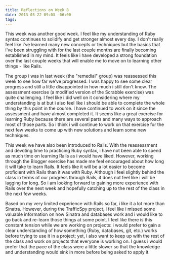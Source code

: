 ```yaml
---
title: Reflections on Week 8
date: 2013-03-22 09:03 -06:00
tags:
---
```


This week was another good week. I feel like my understanding of Ruby syntax continues to solidify and get stronger almost every day. I don't really feel like i've learned many new concepts or techniques but the basics that i've been struggling with for the last couple months are finally becoming established in my mind. It feels like i have developed a strong foundation over the last couple weeks that will enable me to move on to learning other things - like Rails.

The group i was in last week (the "remedial" group) was reassessed this week to see how far we've progressed. I was happy to see some clear progress and still a little disappointed in how much i still don't know. The assessment exercise (a modified version of the Scrabble exercise) was quite challenging. I feel like i did well on it considering where my understanding is at but i also feel like i should be able to complete the whole thing by this point in the course. I have continued to work on it since the assessment and have almost completed it. It seems like a great exercise for learning Ruby because there are several parts and many ways to approach most of those parts. So i think i will continue to work on that exercise for the next few weeks to come up with new solutions and learn some new techniques.

This week we have also been introduced to Rails. With the reassessment and devoting time to practicing Ruby syntax, i have not been able to spend as much time on learning Rails as i would have liked. However, working through the Blogger exercise has made me feel encouraged about how long it will take to learn Rails. It feels like it will be a lot easier to become proficient with Rails than it was with Ruby. Although i feel slightly behind the class in terms of our progress through Rails, it does not feel like i will be lagging for long. So i am looking forward to gaining more experience with Rails over the next week and hopefully catching up to the rest of the class in the next few weeks.

Based on my very limited experience with Rails so far, i like it a lot more than Sinatra. However, during the TrafficSpy project, i feel like i missed some valuable information on how Sinatra and databases work and i would like to go back and re-learn those things at some point. I feel like there is this constant tension while we are working on projects: i would prefer to gain a clear understanding of how something (Ruby, databases, git, etc.) works before trying to use it in a project; yet, i also want to keep up with the rest of the class and work on projects that everyone is working on. I guess i would prefer that the pace of the class were a little slower so that the knowledge and understanding would sink in more before being asked to apply it.



